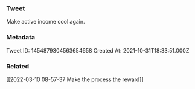 ### Tweet
Make active income cool again.

### Metadata
Tweet ID: 1454879304563654658
Created At: 2021-10-31T18:33:51.000Z

### Related
[[2022-03-10 08-57-37 Make the process the reward]]
